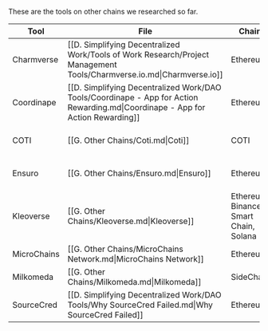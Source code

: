
These are the tools on other chains we researched so far. 


| Tool        | File                                                                                                                            | Chain                                 | Date             | Author     | Bridge |
| ----------- | ------------------------------------------------------------------------------------------------------------------------------- | ------------------------------------- | ---------------- | ---------- | ------ |
| Charmverse  | [[D. Simplifying Decentralized Work/Tools of Work Research/Project Management Tools/Charmverse.io.md\|Charmverse.io]]           | Ethereum                              | 1 March 2023     | Newman     | false  |
| Coordinape  | [[D. Simplifying Decentralized Work/DAO Tools/Coordinape - App for Action Rewarding.md\|Coordinape - App for Action Rewarding]] | Ethereum                              | \-               | \-         | false  |
| COTI        | [[G. Other Chains/Coti.md\|Coti]]                                                                                               | COTI                                  | 18 February 2023 | Donald     | false  |
| Ensuro      | [[G. Other Chains/Ensuro.md\|Ensuro]]                                                                                           | Ethereum                              | 27 February 2023 | Creed      | false  |
| Kleoverse   | [[G. Other Chains/Kleoverse.md\|Kleoverse]]                                                                                     | Ethereum, Binance Smart Chain, Solana | 07 March 2023    | Uli        | false  |
| MicroChains | [[G. Other Chains/MicroChains Network.md\|MicroChains Network]]                                                                 | Ethereum                              | 1 March 2023     | Emir Olgun | true   |
| Milkomeda   | [[G. Other Chains/Milkomeda.md\|Milkomeda]]                                                                                     | SideChain                             | 19 Apr 2023      | Donald     | \-     |
| SourceCred  | [[D. Simplifying Decentralized Work/DAO Tools/Why SourceCred Failed.md\|Why SourceCred Failed]]                                 | Ethereum                              | \-               | \-         | false  |
